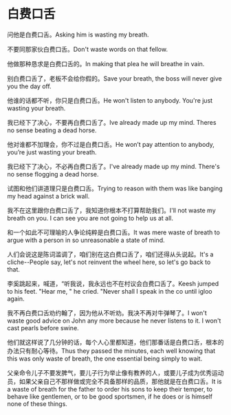 # 白费口舌

<p><span class="chinese">问他是白费口舌。</span><span class="english">Asking him is wasting my breath.</span></p>

<p><span class="chinese">不要同那家伙白费口舌。</span><span class="english">Don't waste words on that fellow.</span></p>

<p><span class="chinese">他做那种恳求是白费口舌的。</span><span class="english">In making that plea he will breathe in vain.</span></p>

<p><span class="chinese">别白费口舌了，老板不会给你假的。</span><span class="english">Save your breath, the boss will never give you the day off.</span></p>

<p><span class="chinese">他谁的话都不听，你只是白费口舌。</span><span class="english">He won't listen to anybody. You're just wasting your breath.</span></p>

<p><span class="chinese">我已经下了决心，不要再白费口舌了。</span><span class="english">Ive already made up my mind. Theres no sense beating a dead horse.</span></p>

<p><span class="chinese">他对谁都不加理会，你不过是白费口舌。</span><span class="english">He won’t pay attention to anybody, you’re just wasting your breath.</span></p>

<p><span class="chinese">我已经下了决心，不必再白费口舌了。</span><span class="english">I've already made up my mind. There's no sense flogging a dead horse.</span></p>

<p><span class="chinese">试图和他们讲道理只是白费口舌。</span><span class="english">Trying to reason with them was like banging my head against a brick wall.</span></p>

<p><span class="chinese">我不在这里跟你白费口舌了，我知道你根本不打算帮助我们。</span><span class="english">I'll not waste my breath on you. I can see you are not going to help us at all.</span></p>

<p><span class="chinese">和一个如此不可理喻的人争论纯粹是白费口舌。</span><span class="english">It was mere waste of breath to argue with a person in so unreasonable a state of mind.</span></p>

<p><span class="chinese">人们会说这是陈词滥调了，咱们别在这白费口舌了，咱们还得从头说起。</span><span class="english">It's a cliche--People say, let's not reinvent the wheel here, so let's go back to that.</span></p>

<p><span class="chinese">李奚跳起来，喊道，“听我说，我永远也不在村议会白费口舌了。</span><span class="english">Keesh jumped to his feet. "Hear me, " he cried. "Never shall I speak in the co until igloo again.</span></p>

<p><span class="chinese">我不再白费口舌劝约翰了，因为他从不听劝。我决不再对牛弹琴了。</span><span class="english">I won't waste good advice on John any more because he never listens to it. I won't cast pearls before swine.</span></p>

<p><span class="chinese">他们就这样说了几分钟的话，每个人心里都知道，他们那番话是白费口舌，根本的办法只有耐心等待。</span><span class="english">Thus they passed the minutes, each well knowing that this was only waste of breath, the one essential being simply to wait.</span></p>

<p><span class="chinese">父亲命令儿子不要发脾气，要儿子行为举止像有教养的人，或要儿子成为优秀运动员，如果父亲自己不那样做或完全不具备那样的品质，那他就是在白费口舌。</span><span class="english">It is a waste of breath for the father to order his sons to keep their temper, to behave like gentlemen, or to be good sportsmen, if he does or is himself none of these things.</span></p>

